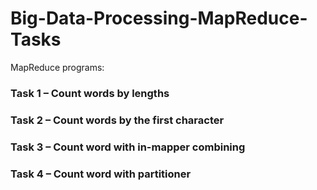 # Big-Data-Processing-MapReduce-Tasks

MapReduce programs:

### Task 1 – Count words by lengths 
### Task 2 – Count words by the first character
### Task 3 – Count word with in-mapper combining
### Task 4 – Count word with partitioner

